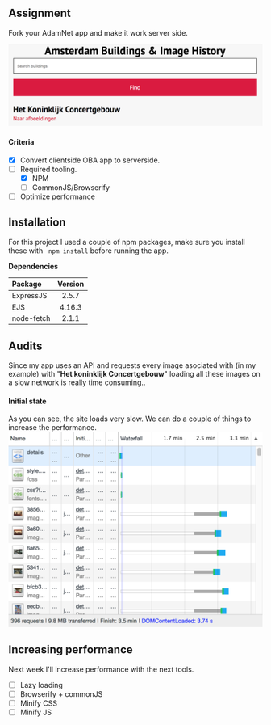 ## Assignment
Fork your AdamNet app and make it work server side.

![](https://github.com/jajan20/performance-matters-server-side/blob/master/preview.png)

#### Criteria
- [x] Convert clientside OBA app to serverside.
- [ ] Required tooling.
	- [x] NPM
	- [ ] CommonJS/Browserify
- [ ] Optimize performance

## Installation
For this project I used a couple of npm packages, make sure you install these with ``` npm install``` before running the app.


**Dependencies**

| Package          | Version  |
|:-------------| :-----:|
| ExpressJS | 2.5.7 |
| EJS      |   4.16.3 |
| node-fetch      |    2.1.1 |

## Audits
Since my app uses an API and requests every image asociated with (in my example) with "**Het koninklijk Concertgebouw**" loading all these images on a slow network is really time consuming..

#### Initial state
As you can see, the site loads very slow. We can do a couple of things to increase the performance.
![](https://github.com/jajan20/performance-matters-server-side/blob/master/initialAudit.png)

## Increasing performance
Next week I'll increase performance with the next tools.

- [ ] Lazy loading
- [ ] Browserify + commonJS
- [ ] Minify CSS
- [ ] Minify JS

